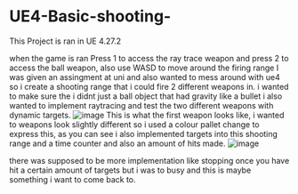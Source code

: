 # UE4-Basic-shooting-

This Project is ran in UE 4.27.2

when the game is ran Press 1 to access the ray trace weapon and press 2 to access the ball weapon, also use WASD to move around the firing range
I was given an assingment at uni and also wanted to mess around with ue4 so i create a shooting range that i could fire 2 different weapons in.
i wanted to make sure the i didnt just a ball object that had gravity like a bullet i also wanted to implement raytracing and test the two different weapons with dynamic targets.
![image](https://user-images.githubusercontent.com/127206949/223435386-2efcc610-4a5d-491d-9fe9-b20333758af1.png)
This is what the first weapon looks like, i wanted to weapons look slightly different so i used a colour pallet change to express this, as you can see i also implemented targets into this shooting range and a time counter and also an amount of hits made.
![image](https://user-images.githubusercontent.com/127206949/223436596-c16f51aa-f41e-48a0-ab7f-5de92d89483d.png)

there was supposed to be more implementation like stopping once you have hit a certain amount of targets but i was to busy and this is maybe something i want to come back to.
